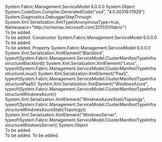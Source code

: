 <Type Name="ClusterManifestTypeInfrastructure" FullName="System.Fabric.Management.ServiceModel.ClusterManifestTypeInfrastructure">
  <TypeSignature Language="C#" Value="public class ClusterManifestTypeInfrastructure" />
  <TypeSignature Language="ILAsm" Value=".class public auto ansi beforefieldinit ClusterManifestTypeInfrastructure extends System.Object" />
  <TypeSignature Language="DocId" Value="T:System.Fabric.Management.ServiceModel.ClusterManifestTypeInfrastructure" />
  <TypeSignature Language="VB.NET" Value="Public Class ClusterManifestTypeInfrastructure" />
  <TypeSignature Language="F#" Value="type ClusterManifestTypeInfrastructure = class" />
  <AssemblyInfo>
    <AssemblyName>System.Fabric.Management.ServiceModel</AssemblyName>
    <AssemblyVersion>6.0.0.0</AssemblyVersion>
  </AssemblyInfo>
  <Base>
    <BaseTypeName>System.Object</BaseTypeName>
  </Base>
  <Interfaces />
  <Attributes>
    <Attribute>
      <AttributeName>System.CodeDom.Compiler.GeneratedCode("xsd", "4.0.30319.17929")</AttributeName>
    </Attribute>
    <Attribute>
      <AttributeName>System.Diagnostics.DebuggerStepThrough</AttributeName>
    </Attribute>
    <Attribute>
      <AttributeName>System.Xml.Serialization.XmlType(AnonymousType=true, Namespace="http://schemas.microsoft.com/2011/01/fabric")</AttributeName>
    </Attribute>
  </Attributes>
  <Docs>
    <summary>To be added.</summary>
    <remarks>To be added.</remarks>
  </Docs>
  <Members>
    <Member MemberName=".ctor">
      <MemberSignature Language="C#" Value="public ClusterManifestTypeInfrastructure ();" />
      <MemberSignature Language="ILAsm" Value=".method public hidebysig specialname rtspecialname instance void .ctor() cil managed" />
      <MemberSignature Language="DocId" Value="M:System.Fabric.Management.ServiceModel.ClusterManifestTypeInfrastructure.#ctor" />
      <MemberSignature Language="VB.NET" Value="Public Sub New ()" />
      <MemberType>Constructor</MemberType>
      <AssemblyInfo>
        <AssemblyName>System.Fabric.Management.ServiceModel</AssemblyName>
        <AssemblyVersion>6.0.0.0</AssemblyVersion>
      </AssemblyInfo>
      <Parameters />
      <Docs>
        <summary>To be added.</summary>
        <remarks>To be added.</remarks>
      </Docs>
    </Member>
    <Member MemberName="Item">
      <MemberSignature Language="C#" Value="public object Item { get; set; }" />
      <MemberSignature Language="ILAsm" Value=".property instance object Item" />
      <MemberSignature Language="DocId" Value="P:System.Fabric.Management.ServiceModel.ClusterManifestTypeInfrastructure.Item" />
      <MemberSignature Language="VB.NET" Value="Public Property Item As Object" />
      <MemberSignature Language="F#" Value="member this.Item : obj with get, set" Usage="System.Fabric.Management.ServiceModel.ClusterManifestTypeInfrastructure.Item" />
      <MemberType>Property</MemberType>
      <AssemblyInfo>
        <AssemblyName>System.Fabric.Management.ServiceModel</AssemblyName>
        <AssemblyVersion>6.0.0.0</AssemblyVersion>
      </AssemblyInfo>
      <Attributes>
        <Attribute>
          <AttributeName>System.Xml.Serialization.XmlElement("Blackbird", typeof(System.Fabric.Management.ServiceModel.ClusterManifestTypeInfrastructureBlackbird))</AttributeName>
        </Attribute>
        <Attribute>
          <AttributeName>System.Xml.Serialization.XmlElement("Linux", typeof(System.Fabric.Management.ServiceModel.ClusterManifestTypeInfrastructureLinux))</AttributeName>
        </Attribute>
        <Attribute>
          <AttributeName>System.Xml.Serialization.XmlElement("PaaS", typeof(System.Fabric.Management.ServiceModel.ClusterManifestTypeInfrastructurePaaS))</AttributeName>
        </Attribute>
        <Attribute>
          <AttributeName>System.Xml.Serialization.XmlElement("WindowsAzure", typeof(System.Fabric.Management.ServiceModel.ClusterManifestTypeInfrastructureWindowsAzure))</AttributeName>
        </Attribute>
        <Attribute>
          <AttributeName>System.Xml.Serialization.XmlElement("WindowsAzureStaticTopology", typeof(System.Fabric.Management.ServiceModel.ClusterManifestTypeInfrastructureWindowsAzureStaticTopology))</AttributeName>
        </Attribute>
        <Attribute>
          <AttributeName>System.Xml.Serialization.XmlElement("WindowsServer", typeof(System.Fabric.Management.ServiceModel.ClusterManifestTypeInfrastructureWindowsServer))</AttributeName>
        </Attribute>
      </Attributes>
      <ReturnValue>
        <ReturnType>System.Object</ReturnType>
      </ReturnValue>
      <Docs>
        <summary>To be added.</summary>
        <value>To be added.</value>
        <remarks>To be added.</remarks>
      </Docs>
    </Member>
  </Members>
</Type>